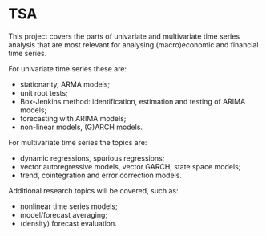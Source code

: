 # TSA
This project covers the parts of univariate and multivariate time series analysis that are most relevant for analysing (macro)economic and financial time series.

For univariate time series these are:

- stationarity, ARMA models;
- unit root tests;
- Box-Jenkins method: identification, estimation and testing of ARIMA models;
- forecasting with ARIMA models;
- non-linear models, (G)ARCH models.
  
For multivariate time series the topics are:

- dynamic regressions, spurious regressions;
- vector autoregressive models, vector GARCH, state space models;
- trend, cointegration and error correction models.
  
Additional research topics will be covered, such as:

- nonlinear time series models;
- model/forecast averaging;
- (density) forecast evaluation.
